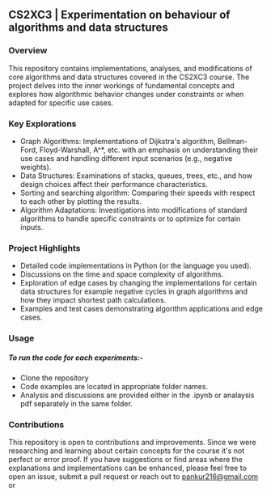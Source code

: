 ## CS2XC3 | Experimentation on behaviour of algorithms and data structures
### Overview
This repository contains implementations, analyses, and modifications of core algorithms and data structures covered in the CS2XC3 course. The project delves into the inner workings of fundamental concepts and explores how algorithmic behavior changes under constraints or when adapted for specific use cases.
### Key Explorations
* Graph Algorithms: Implementations of Dijkstra's algorithm, Bellman-Ford, Floyd-Warshall, A^*, etc. with an emphasis on understanding their use cases and handling different input scenarios (e.g., negative weights).
* Data Structures: Examinations of stacks, queues, trees, etc., and how design choices affect their performance characteristics.
* Sorting and searching algorithm: Comparing their speeds with respect to each other by plotting the results.
* Algorithm Adaptations: Investigations into modifications of standard algorithms to handle specific constraints or to optimize for certain inputs.
### Project Highlights
* Detailed code implementations in Python (or the language you used).
* Discussions on the time and space complexity of algorithms.
* Exploration of edge cases by changing the implementations for certain data structures for example negative cycles in graph algorithms and how they impact shortest path calculations.
* Examples and test cases demonstrating algorithm applications and edge cases.
### Usage
##### To run the code for each experiments:-
* Clone the repository
* Code examples are located in appropriate folder names.
* Analysis and discussions are provided either in the .ipynb or analaysis pdf separately in the same folder.
### Contributions
This repository is open to contributions and improvements. Since we were researching and learning about certain concepts for the course it's not perfect or error proof. If you have suggestions or find areas where the explanations and implementations can be enhanced, please feel free to open an issue, submit a pull request or reach out to pankur216@gmail.com or 
